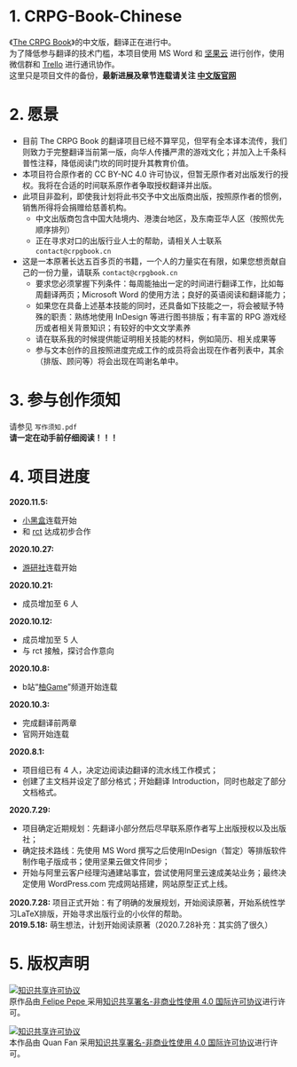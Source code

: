 <!-- 这是“README.pdf”的源码，请一般用户阅读PDF版以获取最佳体验 -->
# 1. CRPG-Book-Chinese

《[The CRPG Book](https://crpgbook.wordpress.com/)》的中文版，翻译正在进行中。  
为了降低参与翻译的技术门槛，本项目使用 MS Word 和 [坚果云](www.jianguoyun.com) 进行创作，使用微信群和 [Trello](www.trello.com) 进行通讯协作。  
这里只是项目文件的备份，__最新进展及章节连载请关注 [中文版官网](https://crpgbook.cn)__

# 2. 愿景

* 目前 The CRPG Book 的翻译项目已经不算罕见，但罕有全本译本流传，我们则致力于完整翻译当前第一版，向华人传播严肃的游戏文化；并加入上千条科普性注释，降低阅读门坎的同时提升其教育价值。
* 本项目符合原作者的 CC BY-NC 4.0 许可协议，但暂无原作者对出版发行的授权。我将在合适的时间联系原作者争取授权翻译并出版。
* 此项目非盈利，即使我计划将此书交予中文出版商出版，按照原作者的惯例，销售所得将会捐赠给慈善机构。
    * 中文出版商包含中国大陆境内、港澳台地区，及东南亚华人区（按照优先顺序排列）
    * 正在寻求对口的出版行业人士的帮助，请相关人士联系 `contact@crpgbook.cn`
* 这是一本原著长达五百多页的书籍，一个人的力量实在有限，如果您想贡献自己的一份力量，请联系 `contact@crpgbook.cn`
    * 要求您必须掌握下列条件：每周能抽出一定的时间进行翻译工作，比如每周翻译两页；Microsoft Word 的使用方法；良好的英语阅读和翻译能力；
    * 如果您在具备上述基本技能的同时，还具备如下技能之一，将会被赋予特殊的职责：熟练地使用 InDesign 等进行图书排版；有丰富的 RPG 游戏经历或者相关背景知识；有较好的中文文学素养
    * 请在联系我的时候提供能证明相关技能的材料，例如简历、相关成果等
    * 参与文本创作的且按照进度完成工作的成员将会出现在作者列表中，其余（排版、顾问等）将会出现在鸣谢名单中。

# 3. 参与创作须知

请参见 `写作须知.pdf`  
__请一定在动手前仔细阅读！！！__

# 4. 项目进度
__2020.11.5:__
* [小黑盒](https://www.xiaoheihe.cn/community/user/22900856/post_list)连载开始
* 和 [rct](https://rct-studio.com/) 达成初步合作

__2020.10.27:__
* [游研社](https://www.yystv.cn/u/1098074/recent)连载开始

__2020.10.21:__
* 成员增加至 6 人

__2020.10.12:__
* 成员增加至 5 人
* 与 rct 接触，探讨合作意向

__2020.10.8:__
* b站“[柚Game](https://www.bilibili.com/read/readlist/rl329068)”频道开始连载

__2020.10.3:__ 
* 完成翻译前两章
* 官网开始连载

__2020.8.1:__ 
* 项目组已有 4 人，决定边阅读边翻译的流水线工作模式；
* 创建了主文档并设定了部分格式；开始翻译 Introduction，同时也敲定了部分文档格式。

__2020.7.29:__   
* 项目确定近期规划：先翻译小部分然后尽早联系原作者写上出版授权以及出版社；
* 确定技术路线：先使用 MS Word 撰写之后使用InDesign（暂定）等排版软件制作电子版成书；使用坚果云做文件同步；
* 开始与阿里云客户经理沟通建站事宜，尝试使用阿里云速成美站业务；最终决定使用 WordPress.com 完成网站搭建，网站原型正式上线。

__2020.7.28:__ 项目正式开始：有了明确的发展规划，开始阅读原著，开始系统性学习LaTeX排版，开始寻求出版行业的小伙伴的帮助。  
__2019.5.18:__ 萌生想法，计划开始阅读原著（2020.7.28补充：其实鸽了很久）

# 5. 版权声明

<a rel="license" href="http://creativecommons.org/licenses/by-nc/4.0/"><img alt="知识共享许可协议" style="border-width:0" src="https://i.creativecommons.org/l/by-nc/4.0/88x31.png" /></a><br />原作品由<span xmlns:cc="http://creativecommons.org/ns#" property="cc:attributionName"><a href="https://crpgbook.wordpress.com/"> Felipe Pepe </a></span>采用<a rel="license" href="http://creativecommons.org/licenses/by-nc/4.0/">知识共享署名-非商业性使用 4.0 国际许可协议</a>进行许可。

<a rel="license" href="http://creativecommons.org/licenses/by-nc/4.0/"><img alt="知识共享许可协议" style="border-width:0" src="https://i.creativecommons.org/l/by-nc/4.0/88x31.png" /></a><br />本作品由<span xmlns:cc="http://creativecommons.org/ns#" property="cc:attributionName"> Quan Fan </span>采用<a rel="license" href="http://creativecommons.org/licenses/by-nc/4.0/">知识共享署名-非商业性使用 4.0 国际许可协议</a>进行许可。
